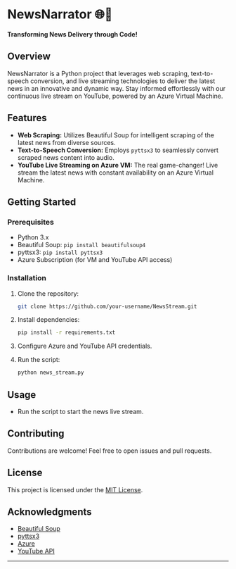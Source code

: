 

# NewsNarrator 🌐🚀

**Transforming News Delivery through Code!**

## Overview

NewsNarrator is a Python project that leverages web scraping, text-to-speech conversion, and live streaming technologies to deliver the latest news in an innovative and dynamic way. Stay informed effortlessly with our continuous live stream on YouTube, powered by an Azure Virtual Machine.

## Features

- **Web Scraping:** Utilizes Beautiful Soup for intelligent scraping of the latest news from diverse sources.
- **Text-to-Speech Conversion:** Employs `pyttsx3` to seamlessly convert scraped news content into audio.
- **YouTube Live Streaming on Azure VM:** The real game-changer! Live stream the latest news with constant availability on an Azure Virtual Machine.

## Getting Started

### Prerequisites

- Python 3.x
- Beautiful Soup: `pip install beautifulsoup4`
- pyttsx3: `pip install pyttsx3`
- Azure Subscription (for VM and YouTube API access)

### Installation

1. Clone the repository:

    ```bash
    git clone https://github.com/your-username/NewsStream.git
    ```

2. Install dependencies:

    ```bash
    pip install -r requirements.txt
    ```

3. Configure Azure and YouTube API credentials.

4. Run the script:

    ```bash
    python news_stream.py
    ```

## Usage

- Run the script to start the news live stream.

## Contributing

Contributions are welcome! Feel free to open issues and pull requests.

## License

This project is licensed under the [MIT License](LICENSE).

## Acknowledgments

- [Beautiful Soup](https://www.crummy.com/software/BeautifulSoup/)
- [pyttsx3](https://pypi.org/project/pyttsx3/)
- [Azure](https://azure.microsoft.com/)
- [YouTube API](https://developers.google.com/youtube/v3)

---
